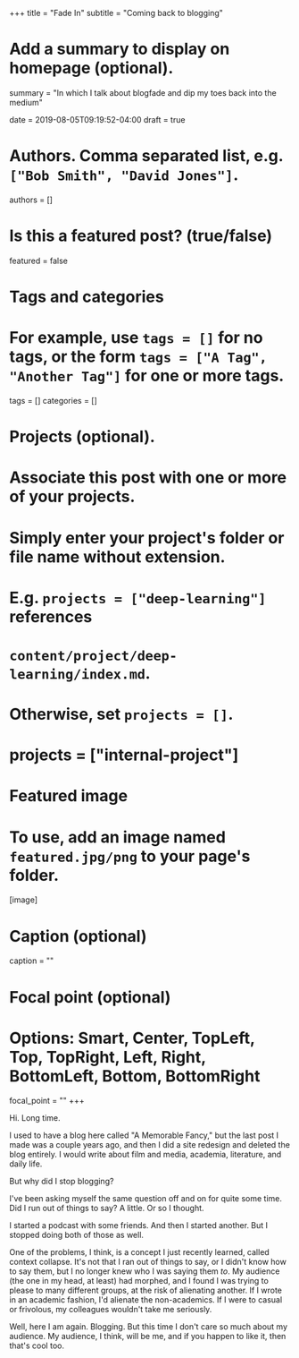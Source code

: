 +++
title = "Fade In"
subtitle = "Coming back to blogging"

# Add a summary to display on homepage (optional).
summary = "In which I talk about blogfade and dip my toes back into the medium"

date = 2019-08-05T09:19:52-04:00
draft = true

# Authors. Comma separated list, e.g. `["Bob Smith", "David Jones"]`.
authors = []

# Is this a featured post? (true/false)
featured = false

# Tags and categories
# For example, use `tags = []` for no tags, or the form `tags = ["A Tag", "Another Tag"]` for one or more tags.
tags = []
categories = []

# Projects (optional).
#   Associate this post with one or more of your projects.
#   Simply enter your project's folder or file name without extension.
#   E.g. `projects = ["deep-learning"]` references
#   `content/project/deep-learning/index.md`.
#   Otherwise, set `projects = []`.
# projects = ["internal-project"]

# Featured image
# To use, add an image named `featured.jpg/png` to your page's folder.
[image]
  # Caption (optional)
  caption = ""

  # Focal point (optional)
  # Options: Smart, Center, TopLeft, Top, TopRight, Left, Right, BottomLeft, Bottom, BottomRight
  focal_point = ""
+++

Hi. Long time.

I used to have a blog here called "A Memorable Fancy," but the last post I made was a couple years ago, and then I did a site redesign and deleted the blog entirely. I would write about film and media, academia, literature, and daily life.

But why did I stop blogging?

I've been asking myself the same question off and on for quite some time. Did I run out of things to say? A little. Or so I thought.

I started a podcast with some friends. And then I started another. But I stopped doing both of those as well.

One of the problems, I think, is a concept I just recently learned, called context collapse. It's not that I ran out of things to say, or I didn't know how to say them, but I no longer knew who I was saying them _to_. My audience (the one in my head, at least) had morphed, and I found I was trying to please to many different groups, at the risk of alienating another. If I wrote in an academic fashion, I'd alienate the non-academics. If I were to casual or frivolous, my colleagues wouldn't take me seriously.

Well, here I am again. Blogging. But this time I don't care so much about my audience. My audience, I think, will be me, and if you happen to like it, then that's cool too.
